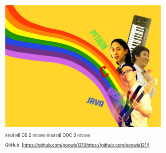 <img src="22812687_1858261791153237_1457602217_o.jpeg" alt="meme"/>

ด้านซ้ายมี OS 2 กระบอก ด้านขวามี OOC 3 กระบอก

GitHub: [https://github.com/poowis121](https://github.com/poowis121/)
